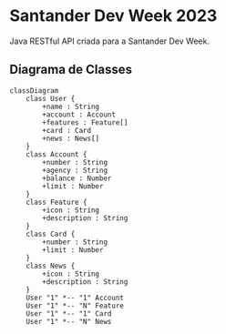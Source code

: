 # Santander Dev Week 2023

Java RESTful API criada para a Santander Dev Week.

## Diagrama de Classes

```mermaid
classDiagram
    class User {
        +name : String
        +account : Account
        +features : Feature[]
        +card : Card
        +news : News[]
    }
    class Account {
        +number : String
        +agency : String
        +balance : Number
        +limit : Number
    }
    class Feature {
        +icon : String
        +description : String
    }
    class Card {
        +number : String
        +limit : Number
    }
    class News {
        +icon : String
        +description : String
    }
    User "1" *-- "1" Account
    User "1" *-- "N" Feature
    User "1" *-- "1" Card
    User "1" *-- "N" News
```